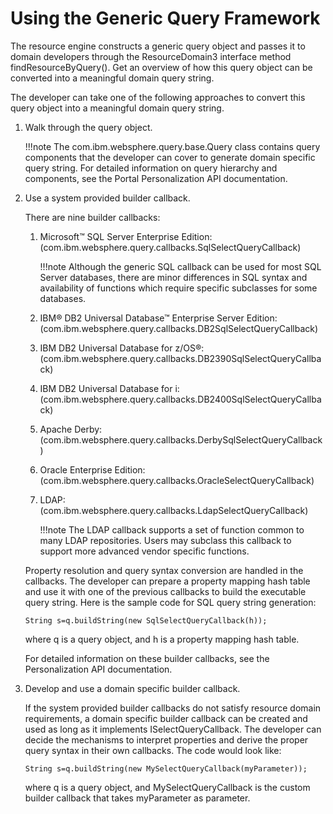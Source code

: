 # Using the Generic Query Framework

The resource engine constructs a generic query object and passes it to domain developers through the ResourceDomain3 interface method findResourceByQuery(). Get an overview of how this query object can be converted into a meaningful domain query string.

The developer can take one of the following approaches to convert this query object into a meaningful domain query string.

1.  Walk through the query object.

    !!!note
        The com.ibm.websphere.query.base.Query class contains query components that the developer can cover to generate domain specific query string. For detailed information on query hierarchy and components, see the Portal Personalization API documentation.

2.  Use a system provided builder callback.

    There are nine builder callbacks:

    1.  Microsoft™ SQL Server Enterprise Edition: (com.ibm.websphere.query.callbacks.SqlSelectQueryCallback)

        !!!note
            Although the generic SQL callback can be used for most SQL Server databases, there are minor differences in SQL syntax and availability of functions which require specific subclasses for some databases.

    2.  IBM® DB2 Universal Database™ Enterprise Server Edition: (com.ibm.websphere.query.callbacks.DB2SqlSelectQueryCallback)
    3.  IBM DB2 Universal Database for z/OS®: (com.ibm.websphere.query.callbacks.DB2390SqlSelectQueryCallback)
    4.  IBM DB2 Universal Database for i:(com.ibm.websphere.query.callbacks.DB2400SqlSelectQueryCallback)
    5.  Apache Derby: (com.ibm.websphere.query.callbacks.DerbySqlSelectQueryCallback)
    6.  Oracle Enterprise Edition: (com.ibm.websphere.query.callbacks.OracleSelectQueryCallback)
    7.  LDAP: (com.ibm.websphere.query.callbacks.LdapSelectQueryCallback)

        !!!note
            The LDAP callback supports a set of function common to many LDAP repositories. Users may subclass this callback to support more advanced vendor specific functions.

    Property resolution and query syntax conversion are handled in the callbacks. The developer can prepare a property mapping hash table and use it with one of the previous callbacks to build the executable query string. Here is the sample code for SQL query string generation:

    ```
    String s=q.buildString(new SqlSelectQueryCallback(h));
    ```

    where q is a query object, and h is a property mapping hash table.

    For detailed information on these builder callbacks, see the Personalization API documentation.

3.  Develop and use a domain specific builder callback.

    If the system provided builder callbacks do not satisfy resource domain requirements, a domain specific builder callback can be created and used as long as it implements ISelectQueryCallback. The developer can decide the mechanisms to interpret properties and derive the proper query syntax in their own callbacks. The code would look like:

    ```
    String s=q.buildString(new MySelectQueryCallback(myParameter));
    ```

    where q is a query object, and MySelectQueryCallback is the custom builder callback that takes myParameter as parameter.



